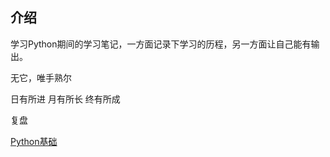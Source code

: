 ## 介绍
学习Python期间的学习笔记，一方面记录下学习的历程，另一方面让自己能有输出。

无它，唯手熟尔

日有所进 月有所长 终有所成

复盘

[Python基础](https://github.com/SleepBear2018/Python/edit/main/%E5%AD%A6%E4%B9%A0%E7%AC%94%E8%AE%B0/01-python%E7%AE%80%E4%BB%8B "基础")

